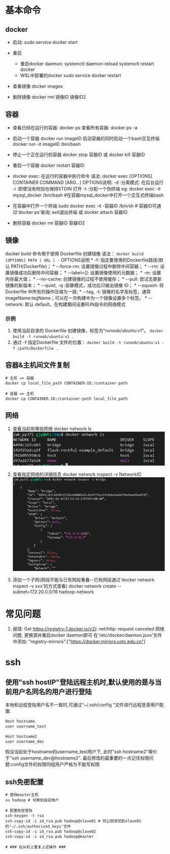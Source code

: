 # 基本命令
## docker
* 启动: sudo service docker start

* 重启
    - 重启docker daemon:
        systemctl daemon-reload
        systemctl restart docker
    - WSL中部署的docker
        sudo service docker restart

* 查看镜像
    docker images

* 删除镜像
    docker rmi 镜像ID 镜像ID2

## 容器
* 查看已经在运行的容器:
    docker ps
    查看所有容器: docker ps -a
* 启动一个容器
    docker run imageID
    启动容器的同时启动一个bash交互终端
        docker run -it imageID /bin/bash
* 停止一个正在运行的容器
    docker stop 容器ID
    或 docker kill 容器ID
* 重启一个容器
    docker restart  容器ID

* docker exec: 在运行的容器中执行命令
    语法:
        docker exec [OPTIONS] CONTAINER COMMAND [ARG...]
        OPTIONS说明:
            -d :分离模式: 在后台运行
            -i :即使没有附加也保持STDIN 打开
            -t :分配一个伪终端
    eg: docker exec -it  mysql_docker /bin/bash #在容器mysql_docker中打开一个交互式终端bash

* 在容器中打开一个终端
    sudo docker exec -it -容器ID /bin/sh # 容器ID可通过'docker ps'查询; exit退出终端
    或
    docker attach 容器ID

* 删除容器
    docker rm 容器ID 容器ID2

## 镜像
docker build 命令用于使用 Dockerfile 创建镜像
语法： `docker build [OPTIONS] PATH | URL | -`
OPTIONS说明
    * -f: 指定要使用的Dockerfile路径(默认 PATH/Dockerfile)；
    * --force-rm: 设置镜像过程中删除中间容器；
    * --rm: 设置镜像成功后删除中间容器；
    * --label=[]: 设置镜像使用的元数据；
    * -m: 设置内存最大值；
    * --no-cache: 创建镜像的过程不使用缓存；
    * --pull: 尝试去更新镜像的新版本；
    * --quiet, -q :安静模式，成功后只输出镜像 ID；
    * --squash: 将 Dockerfile 中所有的操作压缩为一层;
    * --tag, -t: 镜像的名字及标签，通常 imageName:tagName；可以在一次构建中为一个镜像设置多个标签。
    * --network: 默认 default。在构建期间设置RUN指令的网络模式

### 示例
1. 使用当前目录的 Dockerfile 创建镜像，标签为"runoob/ubuntu:v1"。
`docker build -t runoob/ubuntu:v1 . `
2. 通过 -f 指定Dockerfile 文件的位置：
`docker build -t runoob/ubuntu:v1 -f /path/Dockerfile .`


## 容器&主机间文件复制
```
# 主机 => 容器
docker cp local_file_path CONTAINER-ID:/container-path

# 容器 => 主机
docker cp CONTAINER-ID:/container-path local_file_path
```

## 网络
1. 查看当前有哪些网络
    docker network ls
![](images_attachments/20210316102234013_19577.png)

2. 查看指定网络的详细信息
    docker network inspect -v NetworkID
![](images_attachments/20210316102332554_87.png)


3. 添加一个子网(网段不能与已有网段重叠--已有网段通过'docker network inspect -v xxx'的方式查看)
docker network create --subnet=172.20.0.0/16 hadoop-network

# 常见问题
1. 报错: Get https://registry-1.docker.io/v2/: net/http: request canceled 
        网络问题, 更换源并重启docker daemon即可
        在'/etc/docker/daemon.json'文件中添加:
            "registry-mirrors":["https://docker.mirrors.ustc.edu.cn"]



# ssh
## 使用"ssh hostIP"登陆远程主机时,默认使用的是与当前用户名同名的用户进行登陆
本地和远程登陆用户名不一致时,可通过"~/.ssh/config "文件进行远程登录用户配置.
```
Host hostname
user username_test

Host hostname2
user username_dev
```
假设当前处于hostname的username_test用户下, 此时"ssh hostname2"等价于"ssh username_dev@hostname2".
最后修改的最重要的一点记住权限问题:config文件的权限同组用户严格为不能写权限.

## ssh免密配置
```
# 登陆master主机
su hadoop # 切换到指定用户

# 配置免密登陆
ssh-keygen -t rsa
ssh-copy-id -i id_rsa.pub hadoop@slave01 # 将公钥添加到slave01的'~/.ssh/authorized_keys'文件
ssh-copy-id -i id_rsa.pub hadoop@slave02
ssh-copy-id -i id_rsa.pub hadoop@master

# ### 在从机上重复上述操作 ###
```


















